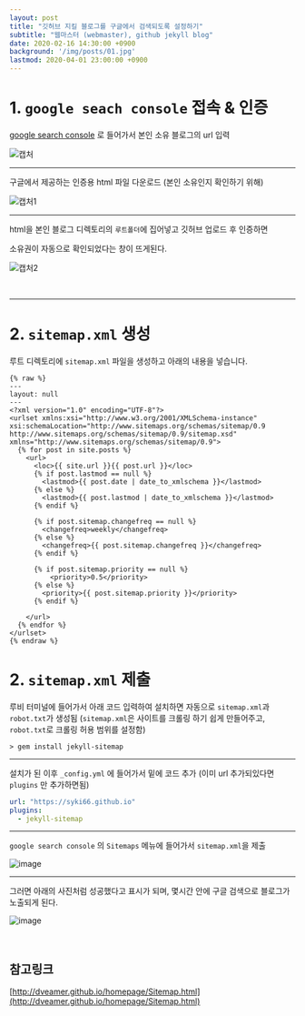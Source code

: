 ```yaml
---
layout: post
title: "깃허브 지킬 블로그를 구글에서 검색되도록 설정하기"
subtitle: "웹마스터 (webmaster), github jekyll blog"
date: 2020-02-16 14:30:00 +0900
background: '/img/posts/01.jpg'
lastmod: 2020-04-01 23:00:00 +0900
---
```



# 1. `google seach console` 접속 & 인증

[google search console](https://search.google.com/search-console/welcome?utm_source=about-page) 로 들어가서 본인 소유 블로그의 url 입력

![캡처](https://user-images.githubusercontent.com/59393359/74607293-1ebea980-511b-11ea-8724-9213904f89fe.PNG)

---

구글에서 제공하는 인증용 html 파일 다운로드 (본인 소유인지 확인하기 위해)

![캡처1](https://user-images.githubusercontent.com/59393359/74607335-7ceb8c80-511b-11ea-96d3-516b1b64bf4d.PNG)

---

html을 본인 블로그 디렉토리의 `루트폴더`에 집어넣고 깃허브 업로드 후 인증하면

소유권이 자동으로 확인되었다는 창이 뜨게된다.

![캡처2](https://user-images.githubusercontent.com/59393359/74607306-431a8600-511b-11ea-9071-fcd7ee8f0c83.PNG)

<br/>

---

<!-- # 2. `sitemap.xml` 생성

먼저 `_config.yml`에 들어가서 플러그인에 `- jekyll-sitemap`를 추가해준다.

```yml
plugins:
  - jekyll-feed
  - jekyll-paginate
  - jekyll-sitemap
``` -->

# 2. `sitemap.xml` 생성

루트 디렉토리에 `sitemap.xml` 파일을 생성하고 아래의 내용을 넣습니다.

```
{% raw %}
---
layout: null
---
<?xml version="1.0" encoding="UTF-8"?>
<urlset xmlns:xsi="http://www.w3.org/2001/XMLSchema-instance" xsi:schemaLocation="http://www.sitemaps.org/schemas/sitemap/0.9 http://www.sitemaps.org/schemas/sitemap/0.9/sitemap.xsd" xmlns="http://www.sitemaps.org/schemas/sitemap/0.9">
  {% for post in site.posts %}
    <url>
      <loc>{{ site.url }}{{ post.url }}</loc>
      {% if post.lastmod == null %}
        <lastmod>{{ post.date | date_to_xmlschema }}</lastmod>
      {% else %}
        <lastmod>{{ post.lastmod | date_to_xmlschema }}</lastmod>
      {% endif %}

      {% if post.sitemap.changefreq == null %}
        <changefreq>weekly</changefreq>
      {% else %}
        <changefreq>{{ post.sitemap.changefreq }}</changefreq>
      {% endif %}

      {% if post.sitemap.priority == null %}
          <priority>0.5</priority>
      {% else %}
        <priority>{{ post.sitemap.priority }}</priority>
      {% endif %}

    </url>
  {% endfor %}
</urlset>
{% endraw %}
```















# 2. `sitemap.xml` 제출

루비 터미널에 들어가서 아래 코드 입력하여 설치하면 자동으로 `sitemap.xml`과 `robot.txt`가 생성됨
(`sitemap.xml`은 사이트를 크롤링 하기 쉽게 만들어주고, `robot.txt`로 크롤링 허용 범위를 설정함)

```
> gem install jekyll-sitemap
```

---

설치가 된 이후 `_config.yml` 에 들어가서 밑에 코드 추가 (이미 url 추가되있다면 `plugins` 만 추가하면됨)

```yml
url: "https://syki66.github.io"
plugins:
  - jekyll-sitemap
```

---

`google search console` 의 `Sitemaps` 메뉴에 들어가서 `sitemap.xml`을 제출

![image](https://user-images.githubusercontent.com/59393359/74607755-c5f11000-511e-11ea-877a-6e19e9cac1ef.png)

---

그러면 아래의 사진처럼 성공했다고 표시가 되며, 몇시간 안에 구글 검색으로 블로그가 노출되게 된다.

![image](https://user-images.githubusercontent.com/59393359/74607783-14061380-511f-11ea-8b04-da84a428b232.png)

<br/>


## 참고링크

[http://dveamer.github.io/homepage/Sitemap.html](http://dveamer.github.io/homepage/Sitemap.html)